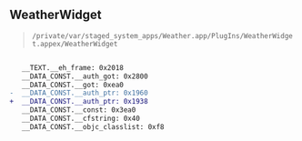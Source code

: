 ## WeatherWidget

> `/private/var/staged_system_apps/Weather.app/PlugIns/WeatherWidget.appex/WeatherWidget`

```diff

   __TEXT.__eh_frame: 0x2018
   __DATA_CONST.__auth_got: 0x2800
   __DATA_CONST.__got: 0xea0
-  __DATA_CONST.__auth_ptr: 0x1960
+  __DATA_CONST.__auth_ptr: 0x1938
   __DATA_CONST.__const: 0x3ea0
   __DATA_CONST.__cfstring: 0x40
   __DATA_CONST.__objc_classlist: 0xf8

```
